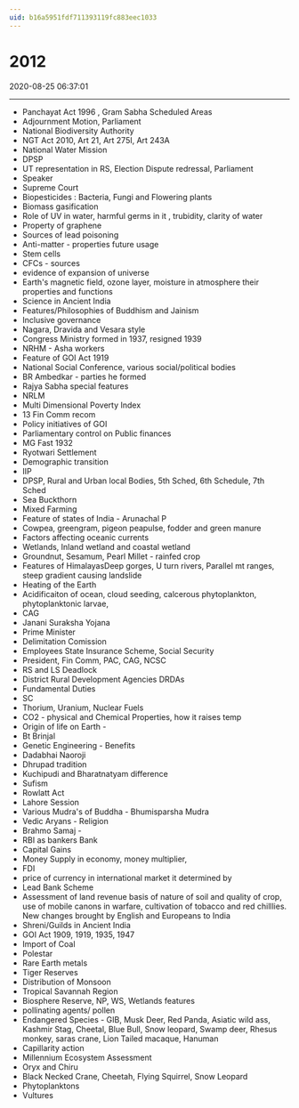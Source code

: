 ```yaml
---
uid: b16a5951fdf711393119fc883eec1033
---
```


# 2012

2020-08-25 06:37:01

---

- Panchayat Act 1996 , Gram Sabha Scheduled Areas
- Adjournment Motion, Parliament
- National Biodiversity Authority
- NGT Act 2010, Art 21, Art 275I, Art 243A
- National Water Mission
- DPSP
- UT representation in RS, Election Dispute redressal, Parliament
- Speaker
- Supreme Court
- Biopesticides : Bacteria, Fungi and Flowering plants
- Biomass gasification
- Role of UV in water, harmful germs in it , trubidity, clarity of water
- Property of graphene
- Sources of lead poisoning
- Anti-matter - properties future usage
- Stem cells
- CFCs - sources
- evidence of expansion of universe
- Earth's magnetic field, ozone layer, moisture in atmosphere their properties and functions
- Science in Ancient India
- Features/Philosophies of Buddhism and Jainism
- Inclusive governance
- Nagara, Dravida and Vesara style
- Congress Ministry formed in 1937, resigned 1939
- NRHM - Asha workers
- Feature of GOI Act 1919
- National Social Conference, various social/political bodies
- BR Ambedkar - parties he formed
- Rajya Sabha special features
- NRLM
- Multi Dimensional Poverty Index
- 13 Fin Comm recom
- Policy initiatives of GOI
- Parliamentary control on Public finances
- MG Fast 1932
- Ryotwari Settlement
- Demographic transition
- IIP
- DPSP, Rural and Urban local Bodies, 5th Sched, 6th Schedule, 7th Sched
- Sea Buckthorn
- Mixed Farming
- Feature of states of India - Arunachal P
- Cowpea, greengram, pigeon peapulse, fodder and green manure
- Factors affecting oceanic currents
- Wetlands, Inland wetland and coastal wetland
- Groundnut, Sesamum, Pearl Millet - rainfed crop
- Features of HimalayasDeep gorges, U turn rivers, Parallel mt ranges, steep gradient causing landslide
- Heating of the Earth
- Acidificaiton of ocean, cloud seeding, calcerous phytoplankton, phytoplanktonic larvae,
- CAG
- Janani Suraksha Yojana
- Prime Minister
- Delimitation Comission
- Employees State Insurance Scheme, Social Security
- President, Fin Comm, PAC, CAG, NCSC
- RS and LS Deadlock
- District Rural Development Agencies DRDAs
- Fundamental Duties
- SC
- Thorium, Uranium, Nuclear Fuels
- CO2 - physical and Chemical Properties, how it raises temp
- Origin of life on Earth -
- Bt Brinjal
- Genetic Engineering - Benefits
- Dadabhai Naoroji
- Dhrupad tradition
- Kuchipudi and Bharatnatyam difference
- Sufism
- Rowlatt Act
- Lahore Session
- Various Mudra's of Buddha - Bhumisparsha Mudra
- Vedic Aryans - Religion
- Brahmo Samaj -
- RBI as bankers Bank
- Capital Gains
- Money Supply in economy, money multiplier,
- FDI
- price of currency in international market it determined by
- Lead Bank Scheme
- Assessment of land revenue basis of nature of soil and quality of crop, use of mobile canons in warfare, cultivation of tobacco and red chilllies. New changes brought by English and Europeans to India
- Shreni/Guilds in Ancient India
- GOI Act 1909, 1919, 1935, 1947
- Import of Coal
- Polestar
- Rare Earth metals
- Tiger Reserves
- Distribution of Monsoon
- Tropical Savannah Region
- Biosphere Reserve, NP, WS, Wetlands features
- pollinating agents/ pollen
- Endangered Species - GIB, Musk Deer, Red Panda, Asiatic wild ass, Kashmir Stag, Cheetal, Blue Bull, Snow leopard, Swamp deer, Rhesus monkey, saras crane, Lion Tailed macaque, Hanuman
- Capillarity action
- Millennium Ecosystem Assessment
- Oryx and Chiru
- Black Necked Crane, Cheetah, Flying Squirrel, Snow Leopard
- Phytoplanktons
- Vultures
